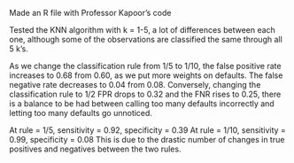 Made an R file with Professor Kapoor’s code

Tested the KNN algorithm with k = 1-5, a lot of differences between each one, although some of the observations are classified the same through all 5 k’s.

As we change the classification rule from 1/5 to 1/10, the false positive rate increases to 0.68 from 0.60, as we put more weights on defaults. The false negative rate decreases to 0.04 from 0.08. Conversely, changing the classification rule to 1/2 FPR drops to 0.32 and the FNR rises to 0.25, there is a balance to be had between calling too many defaults incorrectly and letting too many defaults go unnoticed. 

At rule = 1/5, sensitivity = 0.92, specificity = 0.39
At rule = 1/10, sensitivity = 0.99, specificity = 0.08
This is due to the drastic number of changes in true positives and negatives between the two rules.

